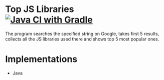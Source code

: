 # Top JS Libraries [![Java CI with Gradle](https://github.com/peshrus/top-js-libraries/actions/workflows/gradle.yml/badge.svg)](https://github.com/peshrus/top-js-libraries/actions/workflows/gradle.yml)

The program searches the specified string on Google, takes first 5 results, collects all the JS libraries used there and shows top 5 most popular ones.

# Implementations
- Java
